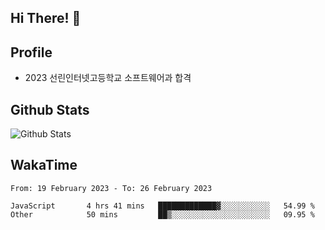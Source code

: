 ## Hi There! 👋

## Profile

-   2023 선린인터넷고등학교 소프트웨어과 합격

## Github Stats

![Github Stats](https://github-readme-stats.vercel.app/api/top-langs/?username=NY0510&theme=tokyonight&hide_border=true&layout=compact)

## WakaTime

<!--START_SECTION:waka-->

```text
From: 19 February 2023 - To: 26 February 2023

JavaScript       4 hrs 41 mins   █████████████▓░░░░░░░░░░░   54.99 %
Other            50 mins         ██▒░░░░░░░░░░░░░░░░░░░░░░   09.95 %
```

<!--END_SECTION:waka-->
